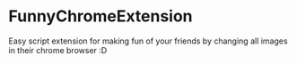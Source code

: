 # FunnyChromeExtension
Easy script extension for making fun of your friends by changing all images in their chrome browser :D
